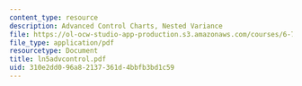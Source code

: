 ```yaml
---
content_type: resource
description: Advanced Control Charts, Nested Variance
file: https://ol-ocw-studio-app-production.s3.amazonaws.com/courses/6-780-semiconductor-manufacturing-spring-2003/310e2dd096a82137361d4bbfb3bd1c59_ln5advcontrol.pdf
file_type: application/pdf
resourcetype: Document
title: ln5advcontrol.pdf
uid: 310e2dd0-96a8-2137-361d-4bbfb3bd1c59
---
```

